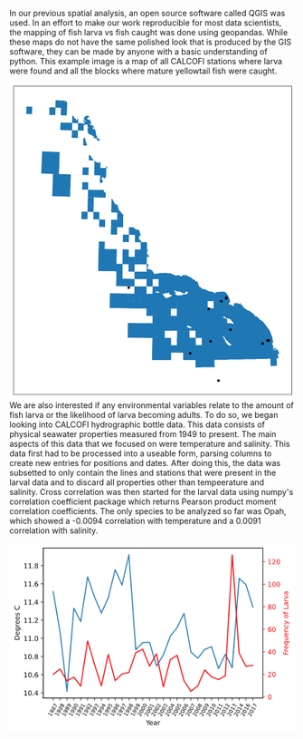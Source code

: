 In our previous spatial analysis, an open source software called QGIS was used. In an effort to make our work reproducible for most data scientists, the mapping of fish larva vs fish caught was done using geopandas. While these maps do not have the same polished look that is produced by the GIS software, they can be made by anyone with a basic understanding of python. This example image is a map of all CALCOFI stations where larva were found and all the blocks where mature yellowtail fish were caught. 

![img1](https://github.com/andierupp/ucsb-ds-capstone-2021.github.io/blob/main/ucsb_ds_capstone_projects_2021/projects/calcofi1/yellowtail_map.png?raw=true)
We are also interested if any environmental variables relate to the amount of fish larva or the likelihood of larva becoming adults. To do so, we began looking into CALCOFI hydrographic bottle data. This data consists of physical seawater properties measured from 1949 to present. The main aspects of this data that we focused on were temperature and salinity. This data first had to be processed into a useable form, parsing columns to create new entries for positions and dates. After doing this, the data was subsetted to only contain the lines and stations that were present in the larval data and to discard all properties other than tempeerature and salinity. Cross correlation was then started for the larval data using numpy's correlation coefficient package which returns Pearson product moment correlation coefficients. The only species to be analyzed so far was Opah, which showed a -0.0094 correlation with temperature and a 0.0091 correlation with salinity. 

![img2](https://github.com/andierupp/ucsb-ds-capstone-2021.github.io/blob/main/ucsb_ds_capstone_projects_2021/projects/calcofi1/opah_temp.png?raw=true)
